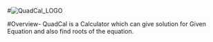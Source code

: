 #![QuadCal_LOGO](https://github.com/VinayJango/QuadCal-/assets/84473308/f0ba034a-4b0d-4ca7-bf72-5fad644c1b7d)

#Overview-
QuadCal is a Calculator which can give solution for Given Equation and also find roots of the equation.
